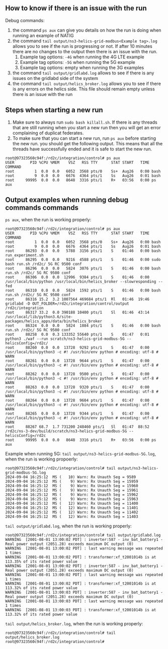 ## How to know if there is an issue with the run

Debug commands:

1. the command ` ps aux ` can give you details on how the run is doing when running an example of NATIG
2. the command ` tail output/ns3-helics-grid-modbus<Example tag>.log ` allows you to see if the run is progressing or not. If after 10 minutes there are no changes to the output then there is an issue with the run.
    1. Example tag options: ` -4G ` when running the 4G LTE example
    2. Example tag options: ` -5G ` when running the 5G example
    3. Example tag options: empty when running the 3G examples
3. the command ` tail output/gridlabd.log ` allows to see if there is any issues on the gridlabd side of the system
4. the command ` tail output/helics_broker.log ` allows you to see if there is any errors on the helics side. This file should remain empty unless there is an issue with the run

## Steps when starting a new run

1. Make sure to always run ` sudo bash killall.sh `. If there is any threads that are still running when you start a new run then you will get an error complaining of duplicat federates. 
2. To make sure that you can start a new run, run ` ps aux ` before starting the new run. you should get the following output. This means that all the threads have successfully ended and it is safe to start the new run.

```
root@97323560c94f:/rd2c/integration/control# ps aux
USER       PID %CPU %MEM    VSZ   RSS TTY      STAT START   TIME COMMAND
root         1  0.0  0.0   6052  3568 pts/0    Ss+  Aug26   0:00 bash
root         9  0.0  0.0   6676  4364 pts/1    Ss   Aug26   0:01 bash
root     99995  0.0  0.0   8648  3316 pts/1    R+   03:56   0:00 ps aux
```

## Output examples when running debug commands commands

` ps aux `, when the run is working properly:

```
root@97323560c94f:/rd2c/integration/control# ps aux
USER       PID %CPU %MEM    VSZ   RSS TTY      STAT START   TIME COMMAND
root         1  0.0  0.0   6052  3568 pts/0    Ss+  Aug26   0:00 bash
root         9  0.0  0.0   6676  4364 pts/1    Ss   Aug26   0:01 bash
root     86293  0.0  0.0   5788  3156 pts/1    S    01:46   0:00 bash run_experiment.sh
root     86295  0.0  0.0   9216  4588 pts/1    S    01:46   0:00 sudo bash run.sh /rd2c/ 5G RC 9500 conf
root     86296  0.0  0.0   5824  3076 pts/1    S    01:46   0:00 bash run.sh /rd2c/ 5G RC 9500 conf
root     86306  0.0  0.0  12996  9384 pts/1    S    01:46   0:00 /usr/local/bin/python /usr/local/bin/helics_broker --slowresponding --fed
root     86310  0.0  0.0   5824  1592 pts/1    S    01:46   0:00 bash run.sh /rd2c/ 5G RC 9500 conf
root     86316 15.2  3.2 1007564 469684 pts/1  Rl   01:46  19:46 gridlabd -D OUT_FOLDER=/rd2c/integration/control/output /rd2c/integration
root     86317 33.2  0.0 390188 10400 pts/1    Sl   01:46  43:14 /usr/local/lib/python3.6/site-packages/helics_apps/data/bin/helics_broker
root     86324  0.0  0.0   5824  1884 pts/1    S    01:46   0:00 bash run.sh /rd2c/ 5G RC 9500 conf
root     88258  0.0  0.3 133352 55640 pts/1    S    01:47   0:01 python3 ./waf --run scratch/ns3-helics-grid-modbus-5G --helicsConfig=/rd2c/
root     88260  0.0  0.0  13728  9292 pts/1    S    01:47   0:00 /usr/local/bin/python3 -c #! /usr/bin/env python # encoding: utf-8 # WARN
root     88261  0.0  0.0  13728  9644 pts/1    S    01:47   0:00 /usr/local/bin/python3 -c #! /usr/bin/env python # encoding: utf-8 # WARN
root     88262  0.0  0.0  13728  9500 pts/1    S    01:47   0:00 /usr/local/bin/python3 -c #! /usr/bin/env python # encoding: utf-8 # WARN
root     88263  0.0  0.0  13728  9320 pts/1    S    01:47   0:00 /usr/local/bin/python3 -c #! /usr/bin/env python # encoding: utf-8 # WARN
root     88264  0.0  0.0  13728  9604 pts/1    S    01:47   0:00 /usr/local/bin/python3 -c #! /usr/bin/env python # encoding: utf-8 # WARN
root     88265  0.0  0.0  13728  9344 pts/1    S    01:47   0:00 /usr/local/bin/python3 -c #! /usr/bin/env python # encoding: utf-8 # WARN
root     88267 68.7  1.7 731200 248460 pts/1   Sl   01:47  88:52 /rd2c/ns-3-dev/build/scratch/ns3-helics-grid-modbus-5G --helicsConfig=/rd2c
root     99995  0.0  0.0   8648  3316 pts/1    R+   03:56   0:00 ps aux
```

Example when running 5G: ` tail output/ns3-helics-grid-modbus-5G.log `, when the run is working propoerly:

```
root@97323560c94f:/rd2c/integration/control# tail output/ns3-helics-grid-modbus-5G.log
2024-09-04 16:25:12  MS (   10) Warn: Rx Unauth Seg = 9589
2024-09-04 16:25:12  MS (    9) Warn: Rx Unauth Seg = 15959
2024-09-04 16:25:12  MS (    9) Warn: Rx Unauth Seg = 15960
2024-09-04 16:25:12  MS (    9) Warn: Rx Unauth Seg = 15961
2024-09-04 16:25:12  MS (    9) Warn: Rx Unauth Seg = 15962
2024-09-04 16:25:12  MS (    9) Warn: Rx Unauth Seg = 15963
2024-09-04 16:25:12  MS (   12) Warn: Rx Unauth Seg = 11400
2024-09-04 16:25:12  MS (   12) Warn: Rx Unauth Seg = 11401
2024-09-04 16:25:12  MS (   12) Warn: Rx Unauth Seg = 11402
2024-09-04 16:25:12  MS (   12) Warn: Rx Unauth Seg = 11403
```

` tail output/gridlabd.log `, when the run is working properly:

```
root@97323560c94f:/rd2c/integration/control# tail output/gridlabd.log 
WARNING  [2001-08-01 13:00:02 PDT] : inverter:587 - inv_bat_battery1 - Real power output (2051.28) exceeds maximum DC output (0)
WARNING  [2001-08-01 13:00:02 PDT] : last warning message was repeated 1 times
WARNING  [2001-08-01 13:00:02 PDT] : transformer:xf_t2001014b is at 113.35% of its rated power value
WARNING  [2001-08-01 13:00:02 PDT] : inverter:587 - inv_bat_battery1 - Real power output (2051.28) exceeds maximum DC output (0)
WARNING  [2001-08-01 13:00:02 PDT] : last warning message was repeated 1 times
WARNING  [2001-08-01 13:00:02 PDT] : transformer:xf_t2001014b is at 113.32% of its rated power value
WARNING  [2001-08-01 13:00:03 PDT] : inverter:587 - inv_bat_battery1 - Real power output (2051.28) exceeds maximum DC output (0)
WARNING  [2001-08-01 13:00:03 PDT] : last warning message was repeated 1 times
WARNING  [2001-08-01 13:00:03 PDT] : transformer:xf_t2001014b is at 113.32% of its rated power value
```

` tail output/helics_broker.log `, when the run is working properly:

```
root@97323560c94f:/rd2c/integration/control# tail output/helics_broker.log 
root@97323560c94f:/rd2c/integration/control#
```
